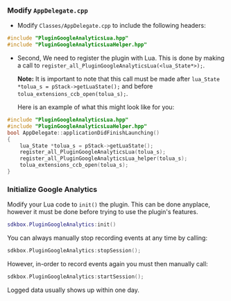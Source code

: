 ### Modify `AppDelegate.cpp`
* Modify `Classes/AppDelegate.cpp` to include the following headers:
```cpp
#include "PluginGoogleAnalyticsLua.hpp"
#include "PluginGoogleAnalyticsLuaHelper.hpp"
```

* Second, We need to register the plugin with Lua. This is done by making a call to `register_all_PluginGoogleAnalyticsLua(<lua_State*>);`.

  __Note:__ It is important to note that this call must be made after `lua_State *tolua_s = pStack->getLuaState();` and before `tolua_extensions_ccb_open(tolua_s);`.

	Here is an example of what this might look like for you:
```cpp
#include "PluginGoogleAnalyticsLua.hpp"
#include "PluginGoogleAnalyticsLuaHelper.hpp"
bool AppDelegate::applicationDidFinishLaunching()
{
	lua_State *tolua_s = pStack->getLuaState();
	register_all_PluginGoogleAnalyticsLua(tolua_s);
	register_all_PluginGoogleAnalyticsLua_helper(tolua_s);
	tolua_extensions_ccb_open(tolua_s);
}
```

### Initialize Google Analytics
Modify your Lua code to `init()` the plugin. This can be done anyplace, however it must be done before trying to use the plugin's features.
```lua
sdkbox.PluginGoogleAnalytics:init()
```

You can always manually stop recording events at any time by calling:
```cpp
sdkbox.PluginGoogleAnalytics:stopSession();
```

However, in-order to record events again you must then manually call:
```cpp
sdkbox.PluginGoogleAnalytics:startSession();
```

Logged data usually shows up within one day.
